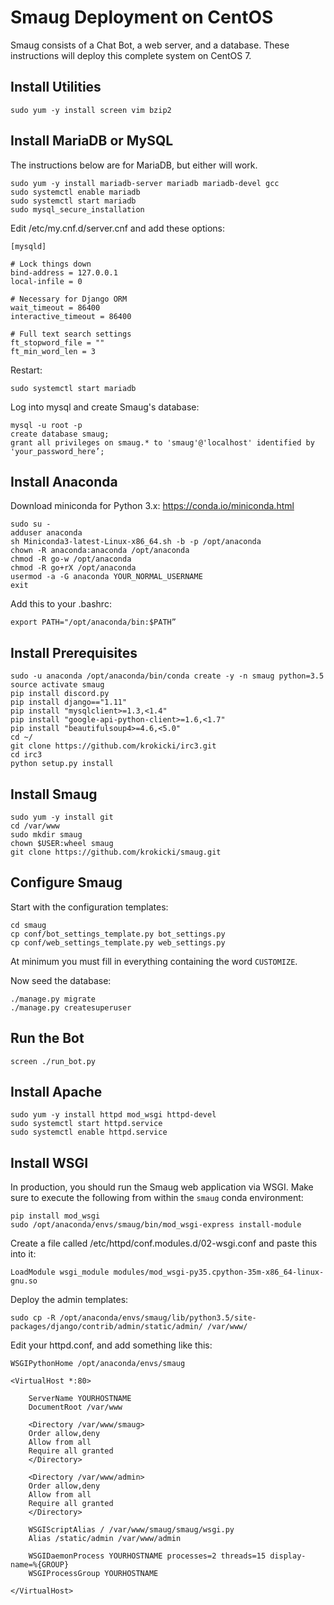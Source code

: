 # Smaug Deployment on CentOS

Smaug consists of a Chat Bot, a web server, and a database. These instructions will deploy this complete system on CentOS 7. 

## Install Utilities
```
sudo yum -y install screen vim bzip2
```

## Install MariaDB or MySQL
The instructions below are for MariaDB, but either will work.
```
sudo yum -y install mariadb-server mariadb mariadb-devel gcc
sudo systemctl enable mariadb
sudo systemctl start mariadb
sudo mysql_secure_installation
```
Edit /etc/my.cnf.d/server.cnf and add these options:
```
[mysqld]

# Lock things down
bind-address = 127.0.0.1
local-infile = 0

# Necessary for Django ORM
wait_timeout = 86400
interactive_timeout = 86400

# Full text search settings
ft_stopword_file = ""
ft_min_word_len = 3
```
Restart:
```
sudo systemctl start mariadb
```
Log into mysql and create Smaug's database: 
```
mysql -u root -p
create database smaug;
grant all privileges on smaug.* to 'smaug'@'localhost' identified by 'your_password_here’;
```

## Install Anaconda

Download miniconda for Python 3.x: https://conda.io/miniconda.html
```
sudo su -
adduser anaconda
sh Miniconda3-latest-Linux-x86_64.sh -b -p /opt/anaconda
chown -R anaconda:anaconda /opt/anaconda
chmod -R go-w /opt/anaconda
chmod -R go+rX /opt/anaconda
usermod -a -G anaconda YOUR_NORMAL_USERNAME
exit
```
Add this to your .bashrc:
```
export PATH="/opt/anaconda/bin:$PATH”
```

## Install Prerequisites

```
sudo -u anaconda /opt/anaconda/bin/conda create -y -n smaug python=3.5
source activate smaug
pip install discord.py
pip install django=="1.11"
pip install "mysqlclient>=1.3,<1.4"
pip install "google-api-python-client>=1.6,<1.7"
pip install "beautifulsoup4>=4.6,<5.0"
cd ~/
git clone https://github.com/krokicki/irc3.git
cd irc3
python setup.py install
```

## Install Smaug

```
sudo yum -y install git
cd /var/www
sudo mkdir smaug
chown $USER:wheel smaug
git clone https://github.com/krokicki/smaug.git
```

## Configure Smaug
Start with the configuration templates:
```
cd smaug
cp conf/bot_settings_template.py bot_settings.py
cp conf/web_settings_template.py web_settings.py
```
At minimum you must fill in everything containing the word `CUSTOMIZE`.

Now seed the database:
```
./manage.py migrate
./manage.py createsuperuser
```

## Run the Bot

```screen ./run_bot.py```


## Install Apache

```
sudo yum -y install httpd mod_wsgi httpd-devel
sudo systemctl start httpd.service
sudo systemctl enable httpd.service
```

## Install WSGI
In production, you should run the Smaug web application via WSGI. Make sure to execute the following from within the `smaug` conda environment:
```
pip install mod_wsgi
sudo /opt/anaconda/envs/smaug/bin/mod_wsgi-express install-module
```

Create a file called /etc/httpd/conf.modules.d/02-wsgi.conf and paste this into it:
```
LoadModule wsgi_module modules/mod_wsgi-py35.cpython-35m-x86_64-linux-gnu.so
```

Deploy the admin templates:
```
sudo cp -R /opt/anaconda/envs/smaug/lib/python3.5/site-packages/django/contrib/admin/static/admin/ /var/www/
```

Edit your httpd.conf, and add something like this:

```
WSGIPythonHome /opt/anaconda/envs/smaug

<VirtualHost *:80>

    ServerName YOURHOSTNAME
    DocumentRoot /var/www

    <Directory /var/www/smaug>
    Order allow,deny
    Allow from all
    Require all granted
    </Directory>

    <Directory /var/www/admin>
    Order allow,deny
    Allow from all
    Require all granted
    </Directory>

    WSGIScriptAlias / /var/www/smaug/smaug/wsgi.py
    Alias /static/admin /var/www/admin

    WSGIDaemonProcess YOURHOSTNAME processes=2 threads=15 display-name=%{GROUP}
    WSGIProcessGroup YOURHOSTNAME

</VirtualHost>
```
